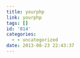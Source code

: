```yaml
---
title: yourphp
link: yourphp
tags: []
id: '814'
categories:
  - - uncategorized
date: 2013-08-23 22:43:37
---
```

